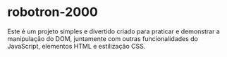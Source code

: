 # robotron-2000
Este é um projeto simples e divertido criado para praticar e demonstrar a manipulação do DOM, juntamente com outras funcionalidades do JavaScript, elementos HTML e estilização CSS.
